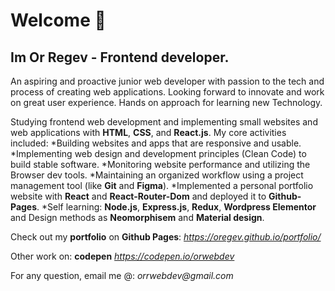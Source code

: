 # Welcome 👋
 
## Im Or Regev - Frontend developer. 
An aspiring and proactive junior web developer with passion to the tech and process of creating web applications. Looking forward to innovate and work on great user experience. Hands on approach for learning new Technology.

Studying frontend web development and implementing small websites and web applications with **HTML**, **CSS**, and **React.js**. My core activities included:
 *Building websites and apps that are responsive and usable.
 *Implementing web design and development principles (Clean Code) to build stable software.
 *Monitoring website performance and utilizing the Browser dev tools.
 *Maintaining an organized workflow using a project management tool (like **Git** and **Figma**).
 *Implemented a personal portfolio website with **React** and **React-Router-Dom** and deployed it to **Github-Pages**.
 *Self learning: **Node.js**, **Express.js**, **Redux**, **Wordpress Elementor** and Design methods as **Neomorphisem** and **Material design**.


Check out my **portfolio** on **Github Pages**: 
_https://oregev.github.io/portfolio/_

Other work on: **codepen**
_https://codepen.io/orwebdev_

For any question, email me @: _orrwebdev@gmail.com_
